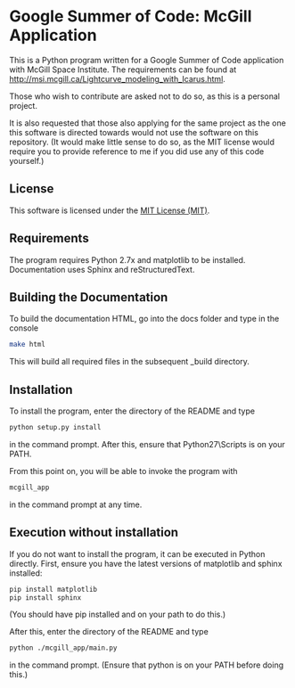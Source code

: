 # Google Summer of Code: McGill Application

This is a Python program written for a Google Summer of Code application with McGill Space Institute.
The requirements can be found at http://msi.mcgill.ca/Lightcurve_modeling_with_Icarus.html.

Those who wish to contribute are asked not to do so, as this is a personal project.

It is also requested that those also applying for the same project as the one this software is directed towards would not use the software on this repository.
(It would make little sense to do so, as the MIT license would require you to provide reference to me if you did use any of this code yourself.)

## License

This software is licensed under the [MIT License (MIT)](LICENSE).

## Requirements

The program requires Python 2.7x and matplotlib to be installed.
Documentation uses Sphinx and reStructuredText.

## Building the Documentation

To build the documentation HTML, go into the docs folder and type in the console

```bash
make html
```

This will build all required files in the subsequent _build directory.

## Installation

To install the program, enter the directory of the README and type

```bash
python setup.py install
```

in the command prompt. After this, ensure that Python27\Scripts is on your PATH.

From this point on, you will be able to invoke the program with

```bash
mcgill_app
```

in the command prompt at any time.

## Execution without installation

If you do not want to install the program, it can be executed in Python directly. First, ensure you have the latest versions of matplotlib and sphinx installed:

```bash
pip install matplotlib
pip install sphinx
```

(You should have pip installed and on your path to do this.)

After this, enter the directory of the README and type

```bash
python ./mcgill_app/main.py
```

in the command prompt. (Ensure that python is on your PATH before doing this.)